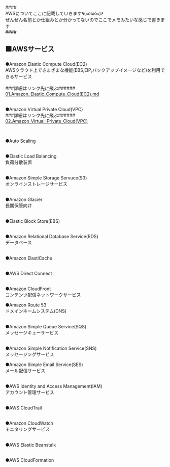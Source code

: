 ####<br />
AWSについてここに記載していきます٩(๑òωó๑)۶<br />
ぜんぜん名前とか仕組みとか分かってないのでここでメモみたいな感じで書きます<br />
####<br />

<h2>⬛AWSサービス</h2>
●Amazon Elastic Compute Cloud(EC2)<br />
AWSクラウド上でさまざまな機能(EBS,EIP,バックアップイメージなど)を利用できるサービス<br /><br />
###詳細はリンク先に飛ぶ######<br />
<a href="https://github.com/sola-akiduki/networking_info/blob/master/AWS-Amazon_Web_Services/01.Amazon_Elastic_Compute_Cloud(EC2).md">
01.Amazon_Elastic_Compute_Cloud(EC2).md</a><br ><br />

●Amazon Virtual Private Cloud(VPC)<br />
###詳細はリンク先に飛ぶ######<br />
<a href="https://github.com/sola-akiduki/networking_info/blob/master/AWS-Amazon_Web_Services/02.Amazon_Virtual_Private_Cloud(VPC).md">
02.Amazon_Virtual_Private_Cloud(VPC)</a><br />
  

<br />

●Auto Scaling<br /><br />


●Elastic Load Balancing<br />
負荷分散装置<br /><br />

●Amazon Simple Storage Servuce(S3)<br />
オンラインストレージサービス<br /><br />

●Amazon Glacier<br />
長期保管向け<br /><br />

●Elastic Block Store(EBS)<br /><br />

●Amazon Relational Database Service(RDS)<br />
データベース<br /><br />

●Amazon ElastiCache<br /><br />


●AWS Direct Connect<br /><br />

●Amazon CloudFront<br />
コンテンツ配信ネットワークサービス<br />

●Amazon Route 53<br />
ドメインネームシステム(DNS)<br /><br />

●Amazon Simple Queue Service(SQS)<br />
メッセージキューサービス<br /><br />

●Amazon Simple Notification Service(SNS)<br />
メッセージングサービス<br />

●Amazon Simple Email Service(SES)<br />
メール配信サービス<br /><br />

●AWS Identity and Access Management(IAM)<br />
アカウント管理サービス<br /><br />

●AWS CloudTrail<br /><br />

●Amazon CloudWatch<br />
モニタリングサービス<br /><br />

●AWS Elastic Beanstalk<br /><br />

●AWS CloudFormation<br /><br />




